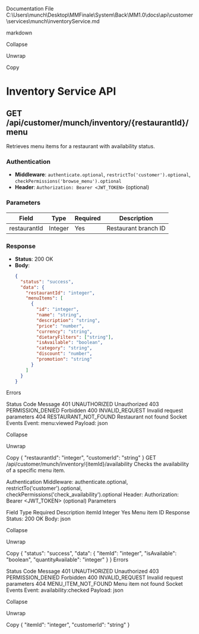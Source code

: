 Documentation File
C:\Users\munch\Desktop\MMFinale\System\Back\MM1.0\docs\api\customer\services\munch\inventoryService.md

markdown

Collapse

Unwrap

Copy
# Inventory Service API

## GET /api/customer/munch/inventory/{restaurantId}/menu

Retrieves menu items for a restaurant with availability status.

### Authentication
- **Middleware**: `authenticate.optional`, `restrictTo('customer').optional`, `checkPermissions('browse_menu').optional`
- **Header**: `Authorization: Bearer <JWT_TOKEN>` (optional)

### Parameters
| Field         | Type   | Required | Description           |
|---------------|--------|----------|-----------------------|
| restaurantId  | Integer| Yes      | Restaurant branch ID  |

### Response
- **Status**: 200 OK
- **Body**:
  ```json
  {
    "status": "success",
    "data": {
      "restaurantId": "integer",
      "menuItems": [
        {
          "id": "integer",
          "name": "string",
          "description": "string",
          "price": "number",
          "currency": "string",
          "dietaryFilters": ["string"],
          "isAvailable": "boolean",
          "category": "string",
          "discount": "number",
          "promotion": "string"
        }
      ]
    }
  }
Errors

Status	Code	Message
401	UNAUTHORIZED	Unauthorized
403	PERMISSION_DENIED	Forbidden
400	INVALID_REQUEST	Invalid request parameters
404	RESTAURANT_NOT_FOUND	Restaurant not found
Socket Events
Event: menu:viewed
Payload:
json

Collapse

Unwrap

Copy
{
  "restaurantId": "integer",
  "customerId": "string"
}
GET /api/customer/munch/inventory/{itemId}/availability
Checks the availability of a specific menu item.

Authentication
Middleware: authenticate.optional, restrictTo('customer').optional, checkPermissions('check_availability').optional
Header: Authorization: Bearer <JWT_TOKEN> (optional)
Parameters

Field	Type	Required	Description
itemId	Integer	Yes	Menu item ID
Response
Status: 200 OK
Body:
json

Collapse

Unwrap

Copy
{
  "status": "success",
  "data": {
    "itemId": "integer",
    "isAvailable": "boolean",
    "quantityAvailable": "integer"
  }
}
Errors

Status	Code	Message
401	UNAUTHORIZED	Unauthorized
403	PERMISSION_DENIED	Forbidden
400	INVALID_REQUEST	Invalid request parameters
404	MENU_ITEM_NOT_FOUND	Menu item not found
Socket Events
Event: availability:checked
Payload:
json

Collapse

Unwrap

Copy
{
  "itemId": "integer",
  "customerId": "string"
}